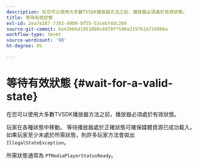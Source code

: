 ```yaml
---
description: 在您可以使用大多數TVSDK播放器方法之前，播放器必須處於有效狀態。
title: 等待有效狀態
exl-id: 2ea7e287-7393-4909-8f55-53cebf4dc289
source-git-commit: be43bbbd1051886c8979ff590a3197b2a7249b6a
workflow-type: tm+mt
source-wordcount: '90'
ht-degree: 0%

---
```


# 等待有效狀態 {#wait-for-a-valid-state}

在您可以使用大多數TVSDK播放器方法之前，播放器必須處於有效狀態。

玩家在各種狀態中移動。 等待播放器處於正確狀態可確保媒體資源已成功載入。 如果玩家至少未處於所需狀態，則許多玩家方法會拋出 `IllegalStateException`。

所需狀態通常為 `PTMediaPlayerStatusReady`。
